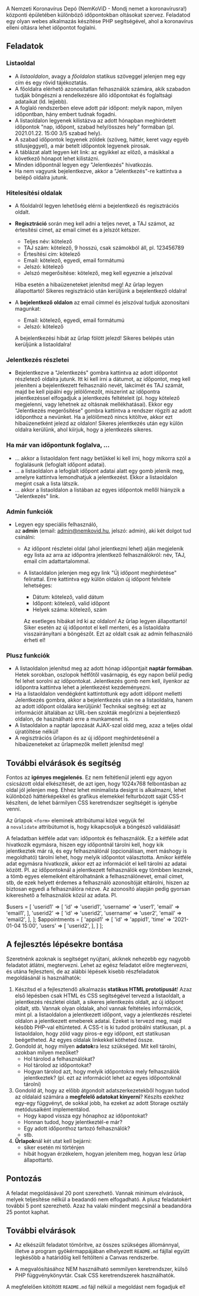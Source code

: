 A Nemzeti Koronavírus Depó (NemKoViD - Mondj nemet a koronavírusra!) központi épületében különböző időpontokban oltásokat szervez. Feladatod egy olyan webes alkalmazás készítése PHP segítségével, ahol a koronavírus elleni oltásra lehet időpontot foglalni.

## Feladatok

### Listaoldal

- A *listaoldalon*, avagy a *főoldalon* statikus szöveggel jelenjen meg egy cím és egy rövid tájékoztatás.
- A főoldalra elérhető azonosítatlan felhasználók számára, akik szabadon tudják böngészni a rendelkezésre álló időpontokat és foglaltsági adataikat (ld. lejjebb).
- A foglaló rendszerben eleve adott pár időpont: melyik napon, milyen időpontban, hány embert tudnak fogadni.
- A listaoldalon legyenek kilistázva az adott hónapban meghirdetett időpontok "nap, időpont, szabad hely/összes hely" formában (pl. 2021.01.22. 15:00 3/5 szabad hely).
- A szabad időpontok legyenek zöldek (szöveg, háttér, keret vagy egyéb stílusjeggyel), a már betelt időpontok legyenek pirosak.
- A táblázat alatt legyen két link: az egyikkel az előző, a másikkal a következő hónapot lehet kilistázni.
- Minden időpontnál legyen egy "Jelentkezés" hivatkozás.
- Ha nem vagyunk bejelentkezve, akkor a "Jelentkezés"-re kattintva a belépő oldalra jutunk.

### Hitelesítési oldalak

- A főoldalról legyen lehetőség elérni a bejelentkező és regisztrációs oldalt.

- **Regisztráció** során meg kell adni a teljes nevet, a TAJ számot, az értesítési címet, az email címet és a jelszót kétszer.

  - Teljes név: kötelező
  - TAJ szám: kötelező, 9 hosszú, csak számokból áll, pl. 123456789
  - Értesítési cím: kötelező
  - Email: kötelező, egyedi, email formátumú
  - Jelszó: kötelező
  - Jelszó megerősítése: kötelező, meg kell egyeznie a jelszóval

  Hiba esetén a hibaüzeneteket jelenítsd meg! Az űrlap legyen állapottartó! Sikeres regisztráció után kerüljünk a bejelentkező oldalra!

- A **bejelentkező oldalon** az email címmel és jelszóval tudjuk azonosítani magunkat:

  - Email: kötelező, egyedi, email formátumú
  - Jelszó: kötelező

  A bejelentkezési hibát az űrlap fölött jelezd! Sikeres belépés után kerüljünk a listaoldalra!

### Jelentkezés részletei

- Bejelentkezve a "Jelentkezés" gombra kattintva az adott időpontot részletező oldalra jutunk. Itt ki kell írni a dátumot, az időpontot, meg kell jeleníteni a bejelentkezett felhasználó nevét, lakcímét és TAJ számát, majd be kell pipálni egy jelölőmezőt, miszerint az időpontra jelentkezéssel elfogadjuk a jelentkezés feltételeit (pl. hogy kötelező megjelenni, vagy lehetnek az oltásnak mellékhatásai). Ekkor egy "Jelentkezés megerősítése" gombra kattintva a rendszer rögzíti az adott időponthoz a nevünket. Ha a jelölőmező nincs kitöltve, akkor ezt hibaüzenetként jelezd az oldalon! Sikeres jelentkezés után egy külön oldalra kerülünk, ahol kiírjuk, hogy a jelentkezés sikeres.

### Ha már van időpontunk foglalva, ...

- ... akkor a listaoldalon fent nagy betűkkel ki kell írni, hogy mikorra szól a foglalásunk (lefoglalt időpont adatai).
- ... a listaoldalon a lefoglalt időpont adatai alatt egy gomb jelenik meg, amelyre kattintva lemondhatjuk a jelentkezést. Ekkor a listaoldalon megint csak a lista látszik.
- ... akkor a listaoldalon a listában az egyes időpontok mellől hiányzik a "Jelentkezés" link.

### Admin funkciók

- Legyen egy speciális felhasználó, az **admin** (email: <admin@nemkovid.hu>, jelszó: admin), aki két dolgot tud csinálni:

  - Az időpont részletei oldal (ahol jelentkezni lehet) alján megjelenik egy lista az arra az időpontra jelentkező felhasználókról: név, TAJ, email cím adattartalommal.

  - A listaoldalon jelenjen meg egy link "Új időpont meghirdetése" felirattal. Erre kattintva egy külön oldalon új időpont felvitele lehetséges:

    - Dátum: kötelező, valid dátum
    - Időpont: kötelező, valid időpont
    - Helyek száma: kötelező, szám

    Az esetleges hibákat írd ki az oldalon! Az űrlap legyen állapottartó! Siker esetén az új időpontot el kell menteni, és a listaoldalra visszairányítani a böngészőt. Ezt az oldalt csak az admin felhasználó érheti el!

### Plusz funkciók

- A listaoldalon jelenítsd meg az adott hónap időpontjait **naptár formában**. Hetek sorokban, oszlopok hétfőtől vasárnapig, és egy napon belül pedig fel lehet sorolni az időpontokat. Jelentkezés gomb nem kell, ilyenkor az időpontra kattintva lehet a jelentkezést kezdeményezni.
- Ha a listaoldalon vendégként kattintottunk egy adott időpont melletti Jelentkezés gombra, akkor a bejelentkezés után ne a listaoldalra, hanem az adott időpont oldalára kerüljünk! Technikai segítség: ezt az információt általában az URL-ben szokták megőrizni a bejelentkező oldalon, de használható erre a munkamenet is.
- A listaoldalon a naptár lapozását AJAX-szal oldd meg, azaz a teljes oldal újratöltése nélkül!
- A regisztrációs űrlapon és az új időpont meghirdetésénél a hibaüzeneteket az űrlapmezők mellett jelenítsd meg!

## További elvárások és segítség

Fontos az **igényes megjelenés**. Ez nem feltétlenül jelenti egy agyon csicsázott oldal elkészítését, de azt igen, hogy 1024x768 felbontásban az oldal jól jelenjen meg. Ehhez lehet minimalista designt is alkalmazni, lehet különböző háttérképekkel és grafikus elemekkel felturbózott saját CSS-t készíteni, de lehet bármilyen CSS keretrendszer segítségét is igénybe venni.

Az űrlapok `<form>` eleminek attribútumai közé vegyük fel a `novalidate` attribútumot is, hogy kikapcsoljuk a böngésző validálását!

<form action="" novalidate>
</form>

A feladatban kétféle adat van: időpontok és felhasználók. Ez a kétféle adat hivatkozik egymásra, hiszen egy időpontnál tárolni kell, hogy kik jelentkeztek már rá, és egy felhasználónál (opcionálisan, mert máshogy is megoldható) tárolni lehet, hogy melyik időpontot választotta. Amikor kétféle adat egymásra hivatkozik, akkor ezt az információt el kell tárolni az adatai között. Pl. az időpontoknál a jelentkezett felhasználók egy tömbben lesznek, a tömb egyes elemeiként eltárolhatnánk a felhasználónevet, email címet, stb, de ezek helyett érdemes a felhasználó azonosítóját eltárolni, hiszen az biztosan egyedi a felhasználóra nézve. Az azonosító alapján pedig gyorsan kikereshető a felhasználók közül az adata. Pl.

$users = [
  'userid1' => [
    'id'        => 'userid1',
    'username'  => 'user1',
    'email'     => 'email1',
  ],
  'userid2' => [
    'id'        => 'userid2',
    'username'  => 'user2',
    'email'     => 'email2',
  ],
];
$appointments = [
'appid1' => [
'id' => 'appid1',
'time' => '2021-01-04 15:00',
'users' => [
'userid2',
],
]
];

## A fejlesztés lépésekre bontása

Szeretnénk azoknak is segítséget nyújtani, akiknek nehezebb egy nagyobb feladatot átlátni, megtervezni. Lehet az egész feladatot előre megtervezni, és utána fejleszteni, de az alábbi lépések kisebb részfeladatok megoldásánál is használhatók:

1.  Készítsd el a fejlesztendő alkalmazás **statikus HTML prototípusát**! Azaz első lépésben csak HTML és CSS segítségével tervezd a listaoldalt, a jelentkezés részletei oldalt, a sikeres jelentkezés oldalt, az új időpont oldalt, stb. Vannak olyan oldalak, ahol vannak feltételes információk, mint pl. a listaoldalon a jelentkezett időpont, vagy a jelentkezés részletei oldalon a jelentkezett emeberek adatai. Ezeket is tervezd meg, majd később PHP-val eltünteted. A CSS-t is ki tudod próbálni statikusan, pl. a listaoldalon, hogy zöld vagy piros-e egy időpont, ezt statikusan beégetheted. Az egyes oldalak linkekkel kötheted össze.
2.  Gondold át, hogy milyen **adatok**ra lesz szükséged. Mit kell tárolni, azokban milyen mezőket?
    - Hol tárolod a felhasználókat?
    - Hol tárolod az időpontokat?
    - Hogyan tárolod azt, hogy melyik időpontokra mely felhasználók jelentkeztek? (pl. ezt az információt lehet az egyes időpontoknál tárolni)
3.  Gondold át, hogy az előbb átgondolt adatszerkezetekből hogyan tudod az oldalaid számára a **megfelelő adatokat kinyerni**? Készíts ezekhez egy-egy függvényt, de sokkal jobb, ha ezeket az adott Storage osztály metódusaiként implementálod.
    - Hogy kapod vissza egy hónaphoz az időpontokat?
    - Honnan tudod, hogy jelentkeztél-e már?
    - Egy adott időponthoz tartozó felhasználók?
    - stb.
4.  **Űrlapok**nál két utat kell bejárni:
    - siker esetén mi történjen
    - hibát hogyan érzékelem, hogyan jelenítem meg, hogyan lesz űrlap állapottartó.

## Pontozás

A feladat megoldásával 20 pont szerezhető. Vannak minimum elvárások, melyek teljesítése nélkül a beadandó nem elfogadható. A plusz feladatokért további 5 pont szerezhető. Azaz ha valaki mindent megcsinál a beadandóra 25 pontot kaphat.

## További elvárások

- Az elkészült feladatot tömörítve, az összes szükséges állománnyal, illetve a program gyökérmappájában elhelyezett `README.md` fájllal együtt legkésőbb a határidőig kell feltölteni a Canvas rendszerbe.

- A megvalósításához NEM használható semmilyen keretrendszer, külső PHP függvénykönyvtár. Csak CSS keretrendszerek használhatók.

A megfelelően kitöltött `README.md` fájl nélkül a megoldást nem fogadjuk el!
